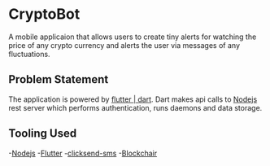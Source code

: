 # CryptoBot

A mobile applicaion that allows users to create tiny alerts for watching the price of any crypto currency and alerts the user via messages of any fluctuations.

## Problem Statement

The application is powered by [flutter | dart](https://flutter.dev/docs). Dart makes api calls to [Nodejs](https://nodejs.org)  rest server which performs authentication, runs daemons and data storage.


## Tooling Used

-[Nodejs](https://nodejs.org) 
-[Flutter](https://flutter.dev/docs)
-[clicksend-sms](https://clicksend.com)
-[Blockchair](https://blockchair/api)

